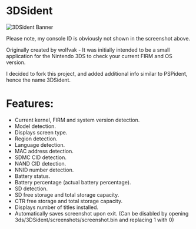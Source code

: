 # 3DSident

![3DSident Banner](http://i.imgur.com/Gxvc03d.png)

Please note, my console ID is obviously not shown in the screenshot above.

Originally created by wolfvak - It was initially intended to be a small application for the Nintendo 3DS to check your current FIRM and OS version.

I decided to fork this project, and added additional info similar to PSPident, hence the name 3DSident.

# Features:
- Current kernel, FIRM and system version detection.
- Model detection.
- Displays screen type.
- Region detection.
- Language detection.
- MAC address detection.
- SDMC CID detection.
- NAND CID detection.
- NNID number detection.
- Battery status.
- Battery percentage (actual battery percentage).
- SD detection.
- SD free storage and total storage capacity.
- CTR free storage and total storage capacity.
- Displays number of titles installed.
- Automatically saves screenshot upon exit. (Can be disabled by opening 3ds/3DSident/screenshots/screenshot.bin and replacing 1 with 0)
